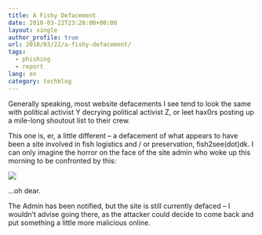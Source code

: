 ```yaml
---
title: A Fishy Defacement
date: 2010-03-22T23:28:00+00:00
layout: single
author_profile: true
url: 2010/03/22/a-fishy-defacement/
tags:
  - phishing
  - report
lang: en
category: techblog
---
```

Generally speaking, most website defacements I see tend to look the same with political activist Y decrying political activist Z, or leet hax0rs posting up a mile-long shoutout list to their crew.

This one is, er, a little different – a defacement of what appears to have been a site involved in fish logistics and / or preservation, fish2see(dot)dk. I can only imagine the horror on the face of the site admin who woke up this morning to be confronted by this:

[![](http://3.bp.blogspot.com/_vaUVXcmC3OI/S6f1pnhWtoI/AAAAAAAABXg/R5XocnkMWmM/s400/deadfishhack.jpg)](http://3.bp.blogspot.com/_vaUVXcmC3OI/S6f1pnhWtoI/AAAAAAAABXg/R5XocnkMWmM/s1600-h/deadfishhack.jpg)

…oh dear.

The Admin has been notified, but the site is still currently defaced – I wouldn’t advise going there, as the attacker could decide to come back and put something a little more malicious online.